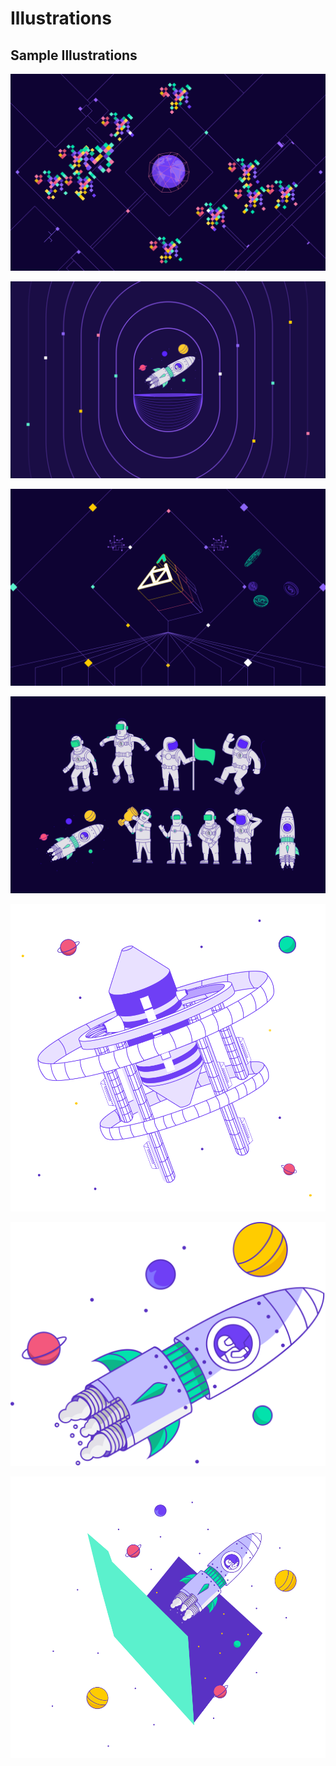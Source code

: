 # Illustrations

## Sample Illustrations

![](../.gitbook/assets/illustration_gitcoin1.png)

![](../.gitbook/assets/illustration_gitcoin2.png)

![](../.gitbook/assets/illustration_gitcoin3.png)

![](../.gitbook/assets/illustration_gitcoin4.png)

![](../.gitbook/assets/illustration_gitcoin5.png)

![](../.gitbook/assets/illustration_gitcoin6.png)

![](../.gitbook/assets/illustration_gitcoin7.png)

